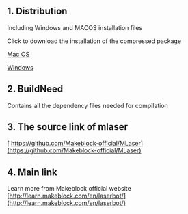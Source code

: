 ## 1. Distribution
Including Windows and MACOS installation files

Click to download the installation of the compressed package
 
[Mac OS](https://raw.githubusercontent.com/Makeblock-official/mlaser_resources/master/distribution/mac/mLaser.dmg) 

[Windows](https://raw.githubusercontent.com/Makeblock-official/mlaser_resources/master/distribution/windows/mLaserSetup.zip) 
## 2. BuildNeed
  Contains all the dependency files needed for compilation
## 3. The source link of mlaser
 [ https://github.com/Makeblock-official/MLaser](https://github.com/Makeblock-official/MLaser)

## 4. Main link
Learn more from Makeblock official website
[http://learn.makeblock.com/en/laserbot/](http://learn.makeblock.com/en/laserbot/)